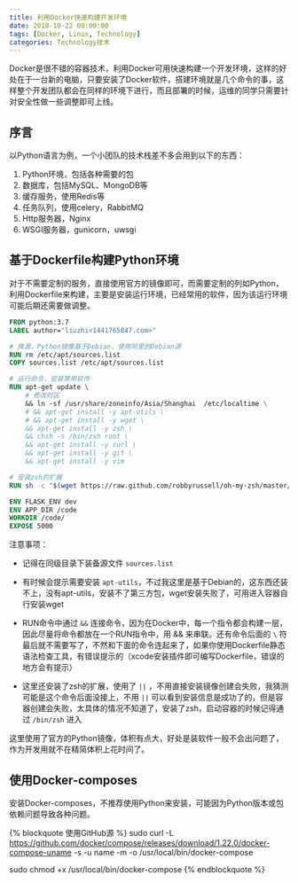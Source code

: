 ```yaml
---
title: 利用Docker快速构建开发环境
date: 2018-10-22 00:00:00
tags: [Docker, Linux, Technology]
categories: Technology技术
---
```


Docker是很不错的容器技术，利用Docker可用快速构建一个开发环境，这样的好处在于一台新的电脑，只要安装了Docker软件，搭建环境就是几个命令的事，这样整个开发团队都会在同样的环境下进行，而且部署的时候，运维的同学只需要针对安全性做一些调整即可上线。

<!-- more -->

## 序言

以Python语言为例，一个小团队的技术栈差不多会用到以下的东西：

1. Python环境，包括各种需要的包
2. 数据库，包括MySQL、MongoDB等
3. 缓存服务，使用Redis等
4. 任务队列，使用celery，RabbitMQ
5. Http服务器，Nginx
6. WSGI服务器，gunicorn，uwsgi

## 基于Dockerfile构建Python环境

对于不需要定制的服务，直接使用官方的镜像即可，而需要定制的列如Python，利用Dockerfile来构建，主要是安装运行环境，已经常用的软件，因为该运行环境可能后期还需要做调整。

```Dockerfile
FROM python:3.7
LABEL author="liuzhi<1441765847.com>"

# 换源，Python镜像基于Debian，使用阿里的Debian源
RUN rm /etc/apt/sources.list
COPY sources.list /etc/apt/sources.list

# 运行命令，安装常用软件
RUN apt-get update \
    # 修改时区
    && ln -sf /usr/share/zoneinfo/Asia/Shanghai  /etc/localtime \
    # && apt-get install -y apt-utils \
    # && apt-get install -y wget \
    && apt-get install -y zsh \
    && chsh -s /bin/zsh root \
    && apt-get install -y curl \
    && apt-get install -y git \
    && apt-get install -y vim 

# 安装zsh的扩展
RUN sh -c "$(wget https://raw.github.com/robbyrussell/oh-my-zsh/master/tools/install.sh -O -)"  || true

ENV FLASK_ENV dev
ENV APP_DIR /code
WORKDIR /code/
EXPOSE 5000
```

注意事项：

- 记得在同级目录下装备源文件 `sources.list`

- 有时候会提示需要安装 `apt-utils`，不过我这里是基于Debian的，这东西还装不上，没有apt-utils，安装不了第三方包，wget安装失败了，可用进入容器自行安装wget

- RUN命令中通过 `&&` 连接命令，因为在Docker中，每一个指令都会构建一层，因此尽量将命令都放在一个RUN指令中，用 && 来串联。还有命令后面的 `\` 符最后就不需要写了，不然和下面的命令连起来了，如果你使用Dockerfile静态语法检查工具，有错误提示的（xcode安装插件即可编写Dockerfile，错误的地方会有提示）

- 这里还安装了zsh的扩展，使用了 `||` ，不用直接安装镜像创建会失败，我猜测可能是这个命令后面没接上，不用 `||` 可以看到安装信息是成功了的，但是容器创建会失败，太具体的情况不知道了，安装了zsh，启动容器的时候记得通过 `/bin/zsh` 进入

这里使用了官方的Python镜像，体积有点大，好处是装软件一般不会出问题了，作为开发用就不在精简体积上花时间了。

## 使用Docker-composes

安装Docker-composes，不推荐使用Python来安装，可能因为Python版本或包依赖问题导致各种问题。

{% blockquote 使用GitHub源 %}
sudo curl -L https://github.com/docker/compose/releases/download/1.22.0/docker-compose-uname -s -u name -m -o /usr/local/bin/docker-compose

sudo chmod +x /usr/local/bin/docker-compose
{% endblockquote %}


